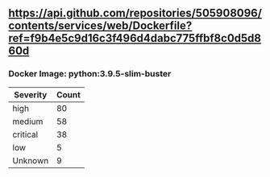 ## https://api.github.com/repositories/505908096/contents/services/web/Dockerfile?ref=f9b4e5c9d16c3f496d4dabc775ffbf8c0d5d860d

### Docker Image: python:3.9.5-slim-buster
| Severity | Count |
|----------|-------|
| high | 80 |
| medium | 58 |
| critical | 38 |
| low | 5 |
| Unknown | 9 |